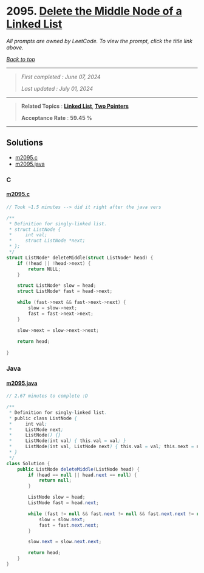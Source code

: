 # 2095. [Delete the Middle Node of a Linked List](<https://leetcode.com/problems/delete-the-middle-node-of-a-linked-list>)

*All prompts are owned by LeetCode. To view the prompt, click the title link above.*

*[Back to top](<../README.md>)*

------

> *First completed : June 07, 2024*
>
> *Last updated : July 01, 2024*

------

> **Related Topics** : **[Linked List](<by_topic/Linked List.md>), [Two Pointers](<by_topic/Two Pointers.md>)**
>
> **Acceptance Rate** : **59.45 %**

------

## Solutions

- [m2095.c](<../my-submissions/m2095.c>)
- [m2095.java](<../my-submissions/m2095.java>)
### C
#### [m2095.c](<../my-submissions/m2095.c>)
```C
// Took ~1.5 minutes --> did it right after the java vers

/**
 * Definition for singly-linked list.
 * struct ListNode {
 *     int val;
 *     struct ListNode *next;
 * };
 */
struct ListNode* deleteMiddle(struct ListNode* head) {
    if (!head || !head->next) {
        return NULL;
    }

    struct ListNode* slow = head;
    struct ListNode* fast = head->next;

    while (fast->next && fast->next->next) {
        slow = slow->next;
        fast = fast->next->next;
    }

    slow->next = slow->next->next;
    
    return head;
    
}
```

### Java
#### [m2095.java](<../my-submissions/m2095.java>)
```Java
// 2.67 minutes to complete :D

/**
 * Definition for singly-linked list.
 * public class ListNode {
 *     int val;
 *     ListNode next;
 *     ListNode() {}
 *     ListNode(int val) { this.val = val; }
 *     ListNode(int val, ListNode next) { this.val = val; this.next = next; }
 * }
 */
class Solution {
    public ListNode deleteMiddle(ListNode head) {
        if (head == null || head.next == null) {
            return null;
        }

        ListNode slow = head;
        ListNode fast = head.next;

        while (fast != null && fast.next != null && fast.next.next != null) {
            slow = slow.next;
            fast = fast.next.next;
        }

        slow.next = slow.next.next;

        return head;
    }
}
```

